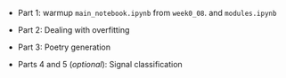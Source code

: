 * Part 1: warmup
 `main_notebook.ipynb` from `week0_08`. and `modules.ipynb`

* Part 2: Dealing with overfitting 

* Part 3: Poetry generation

* Parts 4 and 5 (_optional_): Signal classification
